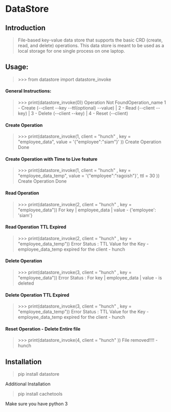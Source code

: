 # DataStore

## Introduction

> File-based key-value data store that supports the basic CRD (create, read, and delete) operations. This data store is meant to be used as a local storage for one single process on one laptop.

## Usage:
> \>>> from datastore import datastore_invoke 

#### General Instructions:

> \>>> print(datastore_invoke(0))
Operation Not FoundOperation_name  1 - Create (--client --key  --ttl(optional) --value) | 2 - Read (--client --key) | 3 - Delete (--client --key) | 4 - Reset (--client)

#### Create Operation

> \>>> print(datastore_invoke(1, client = "hunch" , key = "employee_data", value = '{"employee":"siam"}' ))
Create Operation Done

#### Create Operation with Time to Live feature

> \>>> print(datastore_invoke(1, client = "hunch" , key = "employee_data_temp", value = '{"employee":"ragoish"}', ttl = 30 ))
Create Operation Done

#### Read Operation

>\>>> print(datastore_invoke(2, client = "hunch" , key = "employee_data"))
For key | employee_data | value  - {'employee': 'siam'} 

#### Read Operation TTL Expired 

> \>>> print(datastore_invoke(2, client = "hunch" , key = "employee_data_temp"))
Error Status : TTL Value for the Key - employee_data_temp expired for the client - hunch

#### Delete Operation 

> \>>> print(datastore_invoke(3, client = "hunch" , key = "employee_data"))
Error Status : For key | employee_data | value - is deleted

#### Delete Operation TTL Expired

> \>>> print(datastore_invoke(3, client = "hunch" , key = "employee_data_temp"))
Error Status : TTL Value for the Key - employee_data_temp expired for the client - hunch

#### Reset Operation - Delete Entire file

> \>>> print(datastore_invoke(4, client = "hunch" ))
File removed!!!! - hunch

## Installation

> pip install datastore

Additional Installation

> pip install cachetools

Make sure you have python 3
